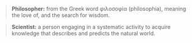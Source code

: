 

> **Philosopher:** from the Greek word φιλοσοφία (philosophia), meaning the love of, and the search for wisdom.

> **Scientist:** a person engaging in a systematic activity to acquire knowledge that describes and predicts the natural world.
